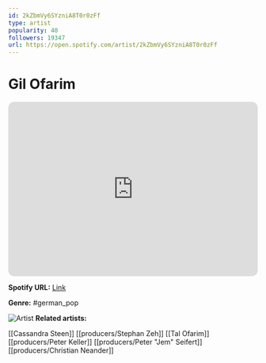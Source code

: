 ```yaml
---
id: 2kZbmVy6SYzniA8T0r0zFf
type: artist
popularity: 40
followers: 19347
url: https://open.spotify.com/artist/2kZbmVy6SYzniA8T0r0zFf
---
```

# Gil Ofarim

<iframe style="border-radius:12px" src="https://open.spotify.com/embed/artist/2kZbmVy6SYzniA8T0r0zFf" width="100%" height="352" frameBorder="0" allowfullscreen="" allow="autoplay; clipboard-write; encrypted-media; fullscreen; picture-in-picture" loading="lazy"></iframe>

**Spotify URL:** [Link](https://open.spotify.com/artist/2kZbmVy6SYzniA8T0r0zFf)

**Genre:**  #german_pop

![Artist](https://i.scdn.co/image/ab6761610000e5eb42dd9eb64621982be260d442)
**Related artists:**

[[Cassandra Steen]]
[[producers/Stephan Zeh]]
[[Tal Ofarim]]
[[producers/Peter Keller]]
[[producers/Peter "Jem" Seifert]]
[[producers/Christian Neander]]
